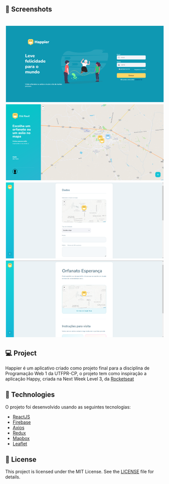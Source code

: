 ## 🚀 Screenshots

<h1 align="center">
    <img alt="Login" title="Login Screen" src="screenshots/Login.png" width=500 heigth=300 />
    <img alt="Home" title="Home Screen" src="screenshots/Home.png" width=500 heigth=300 />
    <img alt="Cadastrar" title="Cadastrar Entidade Screen" src="screenshots/CadastrarEntidade.png" width=500 heigth=300 />
    <img alt="Dados Entidade" title="Dados Screen" src="screenshots/DadosEntidade.png" width=500 heigth=300 />
</h1>

## 💻 Project

Happier é um aplicativo criado como projeto final para a disciplina de Programação Web 1 da UTFPR-CP, o projeto tem como inspiração a aplicação Happy, criada na Next Week Level 3, da [Rocketseat](https://www.rocketseat.com.br/)

## 🧪 Technologies

O projeto foi desenvolvido usando as seguintes tecnologias:

- [ReactJS](https://reactjs.org/)
- [Firebase](https://firebase.google.com/)
- [Axios](https://axios-http.com/)
- [Redux](https://redux.js.org/)
- [Mapbox](https://www.mapbox.com/)
- [Leaflet](https://react-leaflet.js.org/)



## 📝 License

This project is licensed under the MIT License. See the [LICENSE](LICENSE) file for details.
